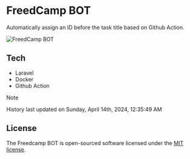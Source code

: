 # FreedCamp BOT

Automatically assign an ID before the task title based on Github Action.

![FreedCamp BOT](https://repository-images.githubusercontent.com/737932867/7d34798b-2680-471c-b089-a78a718d3d6a)

## Tech

- Laravel
- Docker
- Github Action

> [!NOTE]  
> History last updated on Sunday, April 14th, 2024, 12:35:49 AM

## License

The Freedcamp BOT is open-sourced software licensed under the [MIT license](https://opensource.org/licenses/MIT).
